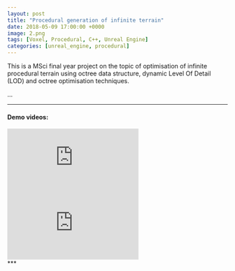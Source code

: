 ```yaml
---
layout: post
title: "Procedural generation of infinite terrain"
date: 2018-05-09 17:00:00 +0000
image: 2.png
tags: [Voxel, Procedural, C++, Unreal Engine]
categories: [unreal_engine, procedural]
---
```


This is a MSci final year project on the topic of optimisation of infinite procedural terrain using octree data structure, dynamic Level Of Detail (LOD) and octree optimisation techniques.

...

***
#### Demo videos:
<div class="video_container">
  <div class="video_player"><iframe src="https://www.youtube.com/embed/2sqBf3AZPm0" frameborder="0" allowfullscreen=""></iframe></div>
  <div class="video_player"><iframe src="https://www.youtube.com/embed/31X7C6H0qIE" frameborder="0" allowfullscreen=""></iframe></div>
</div>
***
